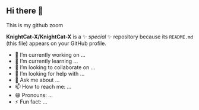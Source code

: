 ## Hi there 👋
This is my github zoom 

**KnightCat-X/KnightCat-X** is a ✨ _special_ ✨ repository because its `README.md` (this file) appears on your GitHub profile.
<!--
Here are some ideas to get you started:
-->
- 🔭 I’m currently working on ...
- 🌱 I’m currently learning ...
- 👯 I’m looking to collaborate on ...
- 🤔 I’m looking for help with ...
- 💬 Ask me about ...
- 📫 How to reach me: ...
- 😄 Pronouns: ...
- ⚡ Fun fact: ...

